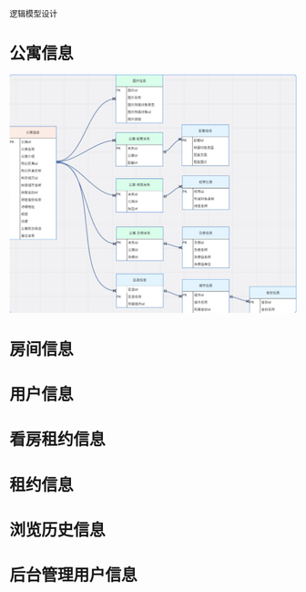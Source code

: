 逻辑模型设计

# 公寓信息
![](https://github.com/jie-chen532/ApartmentProject/blob/main/images/%E5%85%AC%E5%AF%93%E4%BF%A1%E6%81%AF.jpg)
# 房间信息
# 用户信息
# 看房租约信息
# 租约信息
# 浏览历史信息
# 后台管理用户信息
